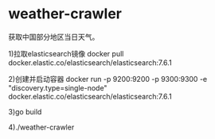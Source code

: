 # weather-crawler
获取中国部分地区当日天气。

1)拉取elasticsearch镜像
docker pull docker.elastic.co/elasticsearch/elasticsearch:7.6.1

2)创建并启动容器
docker run -p 9200:9200 -p 9300:9300 -e "discovery.type=single-node" docker.elastic.co/elasticsearch/elasticsearch:7.6.1

3)go build

4)./weather-crawler
